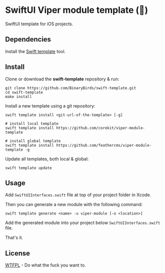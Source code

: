 # SwiftUI Viper module template (🐉)

SwiftUI template for iOS projects.

## Dependencies

Install the [Swift template](https://github.com/BinaryBirds/swift-template) tool.

## Install

Clone or download the **swift-template** repository & run:

```shell
git clone https://github.com/BinaryBirds/swift-template.git
cd swift-template
make install
```

Install a new template using a git repository:

``` 
swift template install <git-url-of-the-template> [-g]

# install local template
swift template install https://github.com/corekit/viper-module-template

# install global template
swift template install https://github.com/feathercms/viper-module-template -g
```
Update all templates, both local & global:
```shell
swift template update
```

## Usage

Add ```SwiftUIInterfaces.swift``` file at top of your project folder in Xcode.

Then you can generate a new module with the following command:

```shell
swift template generate <name> -u viper-module [-o <location>]
```
Add the generated module into your project below ```SwiftUIInterfaces.swift``` file.

That's it.

## License

[WTFPL](LICENSE) - Do what the fuck you want to.

